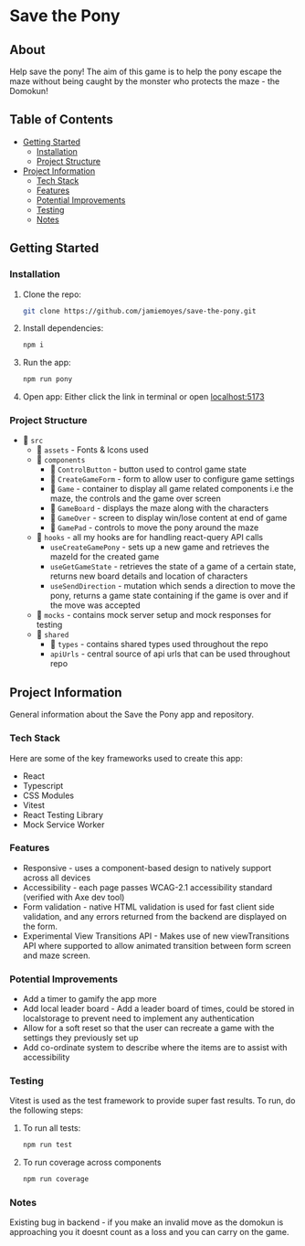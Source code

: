 # Save the Pony

## About

Help save the pony! The aim of this game is to help the pony escape the maze without being caught by the monster who protects the maze - the Domokun!

## Table of Contents

- [Getting Started](#getting-started)
  - [Installation](#installation)
  - [Project Structure](#project-structure)
- [Project Information](#project-information)
  - [Tech Stack](#tech-stack)
  - [Features](#features)
  - [Potential Improvements](#potential-improvements)
  - [Testing](#testing)
  - [Notes](#notes)

## Getting Started

### Installation

1. Clone the repo:

   ```bash
   git clone https://github.com/jamiemoyes/save-the-pony.git
   ```

2. Install dependencies:

   ```bash
   npm i
   ```

3. Run the app:

   ```bash
   npm run pony
   ```

4. Open app: Either click the link in terminal or open [localhost:5173](http://localhost:5173/)

### Project Structure

- 📂 `src`
  - 📂 `assets` - Fonts & Icons used
  - 📂 `components`
    - 📂 `ControlButton` - button used to control game state
    - 📂 `CreateGameForm` - form to allow user to configure game settings
    - 📂 `Game` - container to display all game related components i.e the maze, the controls and the game over screen
    - 📂 `GameBoard` - displays the maze along with the characters
    - 📂 `GameOver` - screen to display win/lose content at end of game
    - 📂 `GamePad` - controls to move the pony around the maze
  - 📂 `hooks` - all my hooks are for handling react-query API calls
    - `useCreateGamePony` - sets up a new game and retrieves the mazeId for the created game
    - `useGetGameState` - retrieves the state of a game of a certain state, returns new board details and location of characters
    - `useSendDirection` - mutation which sends a direction to move the pony, returns a game state containing if the game is over and if the move was accepted
  - 📂 `mocks` - contains mock server setup and mock responses for testing
  - 📂 `shared`
    - 📂 `types` - contains shared types used throughout the repo
    - `apiUrls` - central source of api urls that can be used throughout repo

## Project Information

General information about the Save the Pony app and repository.

### Tech Stack

Here are some of the key frameworks used to create this app:

- React
- Typescript
- CSS Modules
- Vitest
- React Testing Library
- Mock Service Worker

### Features

- Responsive - uses a component-based design to natively support across all devices
- Accessibility - each page passes WCAG-2.1 accessibility standard (verified with Axe dev tool)
- Form validation - native HTML validation is used for fast client side validation, and any errors returned from the backend are displayed on the form.
- Experimental View Transitions API - Makes use of new viewTransitions API where supported to allow animated transition between form screen and maze screen.

### Potential Improvements

- Add a timer to gamify the app more
- Add local leader board - Add a leader board of times, could be stored in localstorage to prevent need to implement any authentication
- Allow for a soft reset so that the user can recreate a game with the settings they previously set up
- Add co-ordinate system to describe where the items are to assist with accessibility

### Testing

Vitest is used as the test framework to provide super fast results. To run, do the following steps:

1. To run all tests:

   ```bash
   npm run test
   ```

2. To run coverage across components

   ```bash
   npm run coverage
   ```

### Notes

Existing bug in backend - if you make an invalid move as the domokun is approaching you it doesnt count as a loss and you can carry on the game.
